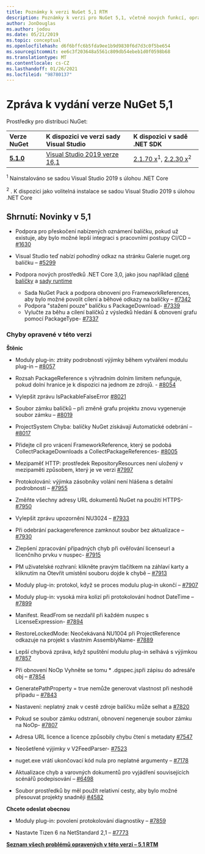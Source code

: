 ```yaml
---
title: Poznámky k verzi NuGet 5,1 RTM
description: Poznámky k verzi pro NuGet 5,1, včetně nových funkcí, oprav chyb a chcete odeslat obecnou.
author: JonDouglas
ms.author: jodou
ms.date: 05/21/2019
ms.topic: conceptual
ms.openlocfilehash: d6f6bffc6b5fda9ee1b9d9830f6d7d3c0f5be654
ms.sourcegitcommit: ee6c3f203648a5561c809db54ebeb1d0f0598b68
ms.translationtype: MT
ms.contentlocale: cs-CZ
ms.lasthandoff: 01/26/2021
ms.locfileid: "98780137"
---
```

# <a name="nuget-51-release-notes"></a>Zpráva k vydání verze NuGet 5,1

Prostředky pro distribuci NuGet:

| Verze NuGet | K dispozici ve verzi sady Visual Studio| K dispozici v sadě .NET SDK|
|:---|:---|:---|
| [**5.1.0**](https://nuget.org/downloads) | [Visual Studio 2019 verze 16,1](https://visualstudio.microsoft.com/downloads/) | [2.1.70 x](https://dotnet.microsoft.com/download/dotnet-core/2.1)<sup>1</sup>, [2.2.30 x](https://dotnet.microsoft.com/download/dotnet-core/2.2)<sup>2</sup> |

<sup>1</sup> Nainstalováno se sadou Visual Studio 2019 s úlohou .NET Core 

<sup>2</sup> . K dispozici jako volitelná instalace se sadou Visual Studio 2019 s úlohou .NET Core

## <a name="summary-whats-new-in-51"></a>Shrnutí: Novinky v 5,1

* Podpora pro přeskočení nabízených oznámení balíčku, pokud už existuje, aby bylo možné lepší integraci s pracovními postupy CI/CD – [#1630](https://github.com/NuGet/Home/issues/1630#issuecomment-483461100)

* Visual Studio teď nabízí pohodlný odkaz na stránku Galerie nuget.org balíčku – [#5299](https://github.com/NuGet/Home/issues/5299#issuecomment-494458510)

* Podpora nových prostředků .NET Core 3,0, jako jsou například [cílené balíčky](https://github.com/dotnet/cli/issues/10006) a [sady runtime](https://github.com/dotnet/cli/issues/10007)
  * Sada NuGet Pack a podpora obnovení pro FrameworkReferences, aby bylo možné povolit cílení a běhové odkazy na balíčky – [#7342](https://github.com/NuGet/Home/issues/7342)
  * Podpora "stažení pouze" balíčku s PackageDownload- [#7339](https://github.com/NuGet/Home/issues/7339)
  * Vylučte za běhu a cílení balíčků z výsledků hledání & obnovení grafu pomocí PackageType- [#7337](https://github.com/NuGet/Home/issues/7337)

### <a name="issues-fixed-in-this-release"></a>Chyby opravené v této verzi

**Štěnic**

* Moduly plug-in: ztráty podrobností výjimky během vytváření modulu plug-in – [#8057](https://github.com/NuGet/Home/issues/8057)

* Rozsah PackageReference s výhradním dolním limitem nefunguje, pokud dolní hranice je k dispozici na jednom ze zdrojů. - [#8054](https://github.com/NuGet/Home/issues/8054)

* Vylepšit zprávu IsPackableFalseError [#8021](https://github.com/NuGet/Home/issues/8021)

* Soubor zámku balíčků – při změně grafu projektu znovu vygeneruje soubor zámku – [#8019](https://github.com/NuGet/Home/issues/8019)

* ProjectSystem Chyba: balíčky NuGet získávají Automatické odebrání – [#8017](https://github.com/NuGet/Home/issues/8017)

* Přidejte cíl pro vrácení FrameworkReference, který se podobá CollectPackageDownloads a CollectPackageReferences- [#8005](https://github.com/NuGet/Home/issues/8005)

* Mezipaměť HTTP: prostředek RepositoryResources není uložený v mezipaměti způsobem, který je ve verzi [#7997](https://github.com/NuGet/Home/issues/7997)

* Protokolování: výjimka zásobníky volání není hlášena s detailní podrobností – [#7955](https://github.com/NuGet/Home/issues/7955)

* Změňte všechny adresy URL dokumentů NuGet na použití HTTPS- [#7950](https://github.com/NuGet/Home/issues/7950)

* Vylepšit zprávu upozornění NU3024 – [#7933](https://github.com/NuGet/Home/issues/7933)

* Při odebrání packagereference zamknout soubor bez aktualizace – [#7930](https://github.com/NuGet/Home/issues/7930)

* Zlepšení zpracování případných chyb při ověřování licenseurl a licenčního prvku v nuspec- [#7915](https://github.com/NuGet/Home/issues/7915)

* PM uživatelské rozhraní: klikněte pravým tlačítkem na záhlaví karty a kliknutím na Otevřít umístění souboru dojde k chybě – [#7913](https://github.com/NuGet/Home/issues/7913)

* Moduly plug-in: protokol, když se proces modulu plug-in ukončí – [#7907](https://github.com/NuGet/Home/issues/7907)

* Moduly plug-in: vysoká míra kolizí při protokolování hodnot DateTime – [#7899](https://github.com/NuGet/Home/issues/7899)

* Manifest. ReadFrom se nezdařil při každém nuspec s LicenseExpression- [#7894](https://github.com/NuGet/Home/issues/7894)

* RestoreLockedMode: Neočekávaná NU1004 při ProjectReference odkazuje na projekt s vlastním AssemblyName- [#7889](https://github.com/NuGet/Home/issues/7889)

* Lepší chybová zpráva, když spuštění modulu plug-in selhává s výjimkou [#7857](https://github.com/NuGet/Home/issues/7857)

* Při obnovení NoOp Vyhněte se tomu * .dgspec.jspři zápisu do adresáře obj – [#7854](https://github.com/NuGet/Home/issues/7854)

* GeneratePathProperty = true nemůže generovat vlastnost při neshodě případu – [#7843](https://github.com/NuGet/Home/issues/7843)

* Nastavení: neplatný znak v cestě zdroje balíčku může selhat a [#7820](https://github.com/NuGet/Home/issues/7820)

* Pokud se soubor zámku odstraní, obnovení negeneruje soubor zámku na NoOp- [#7807](https://github.com/NuGet/Home/issues/7807)

* Adresa URL licence a licence způsobily chybu čtení s metadaty [#7547](https://github.com/NuGet/Home/issues/7547)

* Neošetřené výjimky v V2FeedParser- [#7523](https://github.com/NuGet/Home/issues/7523)

* nuget.exe vrátí ukončovací kód nula pro neplatné argumenty – [#7178](https://github.com/NuGet/Home/issues/7178)

* Aktualizace chyb a varovných dokumentů pro vyjádření souvisejících scénářů podepisování – [#6498](https://github.com/NuGet/Home/issues/6498)

* Soubor prostředků by měl použít relativní cesty, aby bylo možné přesouvat projekty snadněji [#4582](https://github.com/NuGet/Home/issues/4582)

**Chcete odeslat obecnou**

* Moduly plug-in: povolení protokolování diagnostiky – [#7859](https://github.com/NuGet/Home/issues/7859)

* Nastavte Tizen 6 na NetStandard 2,1 – [#7773](https://github.com/NuGet/Home/issues/7773)

**[Seznam všech problémů opravených v této verzi – 5,1 RTM](https://github.com/nuget/home/issues?q=is%3Aissue+is%3Aclosed+milestone%3A%225.1")**
